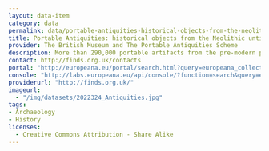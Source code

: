 ```yaml
---
layout: data-item
category: data
permalink: data/portable-antiquities-historical-objects-from-the-neolithic-until-the-middle-ages
title: Portable Antiquities: historical objects from the Neolithic until the Middle Ages
provider: The British Museum and The Portable Antiquities Scheme
description: More than 290,000 portable artifacts from the pre-modern period such as Neolithic end scrapers, Bronze Age axes, Roman coins, Medieval seals and Post-Medieval cannon balls.
contact: http://finds.org.uk/contacts
portal: "http://europeana.eu/portal/search.html?query=europeana_collectionName%3A2022324*&rows=24&qf=RIGHTS%3Ahttp%3A%2F%2Fcreativecommons.org%2Flicenses%2Fby-sa%2F*" 
console: "http://labs.europeana.eu/api/console/?function=search&query=europeana_collectionName%3A2022324*&rows=24&qf=RIGHTS%3Ahttp%3A%2F%2Fcreativecommons.org%2Flicenses%2Fby-sa%2F*"
providerurl: "http://finds.org.uk/"
imageurl: 
  - "/img/datasets/2022324_Antiquities.jpg"
tags:
- Archaeology
- History
licenses:
  - Creative Commons Attribution - Share Alike 
---
```

